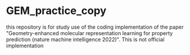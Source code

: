 # GEM_practice_copy
this repository is for study use of the coding  implementation of the paper "Geometry-enhanced molecular representation learning for property prediction (nature machine intelligence 2022)". This is not official implementation
